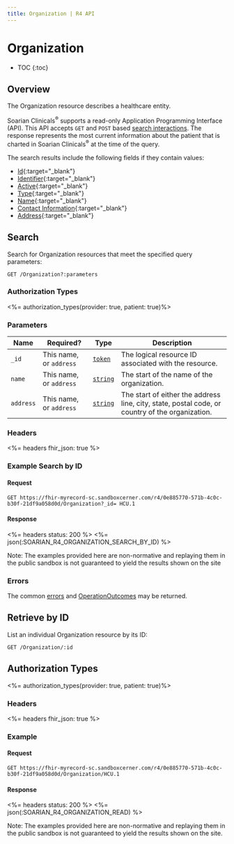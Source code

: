 ```yaml
---
title: Organization | R4 API
---
```


# Organization

* TOC
{:toc}

## Overview

The Organization resource describes a healthcare entity.

Soarian Clinicals<sup>®</sup> supports a read-only Application Programming Interface (API). This API accepts `GET` and `POST` based [search interactions](https://www.hl7.org/fhir/http.html#search). The response represents the most current information about the patient that is charted in Soarian Clinicals<sup>®</sup> at the time of the query.

The search results include the following fields if they contain values:

* [Id](http://hl7.org/fhir/R4/resource-definitions.html#Resource.id){:target="_blank"}
* [Identifier](https://hl7.org/fhir/r4/organization-definitions.html#Organization.identifier){:target="_blank"}
* [Active](https://hl7.org/fhir/r4/organization-definitions.html#Organization.active){:target="_blank"}
* [Type](https://hl7.org/fhir/r4/organization-definitions.html#Organization.type){:target="_blank"}
* [Name](https://hl7.org/fhir/r4/organization-definitions.html#Organization.name){:target="_blank"}
* [Contact Information](https://hl7.org/fhir/r4/organization-definitions.html#Organization.telecom){:target="_blank"}
* [Address](https://hl7.org/fhir/r4/organization-definitions.html#Organization.address){:target="_blank"}
  



## Search

Search for Organization resources that meet the specified query parameters:

    GET /Organization?:parameters


### Authorization Types

<%= authorization_types(provider: true, patient: true)%>

### Parameters

 Name          | Required?                                    | Type                                                       | Description
---------------|----------------------------------------------|------------------------------------------------------------|----------------------------------------------------------------------------------------------------------------------------
 `_id`         | This name, or `address`                      | [`token`](http://hl7.org/fhir/R4/search.html#token)        | The logical resource ID associated with the resource.
 `name`	       | This name, or `address`				      | [`string`](http://hl7.org/fhir/R4/search.html#string)      | The start of the name of the organization. 
 `address`     | This name, or `address`				      | [`string`](http://hl7.org/fhir/R4/search.html#string)      | The start of either the address line, city, state, postal code, or country of the organization. 
 


 



### Headers

<%= headers fhir_json: true %>

### Example Search by ID

#### Request

    GET https://fhir-myrecord-sc.sandboxcerner.com/r4/0e885770-571b-4c0c-b30f-21df9a058d0d/Organization?_id= HCU.1

#### Response

<%= headers status: 200 %>
<%= json(:SOARIAN_R4_ORGANIZATION_SEARCH_BY_ID) %>

Note: The examples provided here are non-normative and replaying them in the public sandbox is not guaranteed to yield the results shown on the site



### Errors

The common [errors](../../#client-errors) and [OperationOutcomes](https://www.hl7.org/fhir/r4/operationoutcome.html) may be returned.

## Retrieve by ID

List an individual Organization resource by its ID:

    GET /Organization/:id

## Authorization Types

<%= authorization_types(provider: true, patient: true)%>

### Headers

<%= headers fhir_json: true %>

### Example

#### Request

    GET https://fhir-myrecord-sc.sandboxcerner.com/r4/0e885770-571b-4c0c-b30f-21df9a058d0d/Organization/HCU.1
    
#### Response

<%= headers status: 200 %>
<%= json(:SOARIAN_R4_ORGANIZATION_READ) %>

Note: The examples provided here are non-normative and replaying them in the public sandbox is not guaranteed to yield the results shown on the site.
